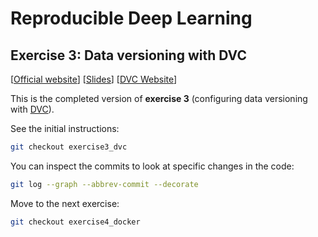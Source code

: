 # Reproducible Deep Learning
## Exercise 3: Data versioning with DVC
[[Official website](https://www.sscardapane.it/teaching/reproducibledl/)] [[Slides](https://docs.google.com/presentation/d/1jUFz212lZvwqDibiCRoOcm-40ANPXI1dKlF8t7PD1Is/edit?usp=sharing)] [[DVC Website](http://dvc.org/)]

This is the completed version of **exercise 3** (configuring data versioning with [DVC](http://dvc.org/)). 

See the initial instructions:

```bash
git checkout exercise3_dvc
```

You can inspect the commits to look at specific changes in the code:

```bash
git log --graph --abbrev-commit --decorate
```

Move to the next exercise:

```bash
git checkout exercise4_docker
```